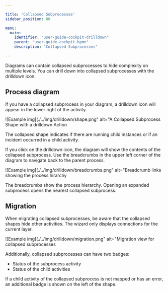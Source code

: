 ```yaml
---

title: 'Collapsed Subprocesses'
sidebar_position: 80

menu:
  main:
    identifier: "user-guide-cockpit-drilldown"
    parent: "user-guide-cockpit-bpmn"
    description: "Collapsed Subprocesses"

---
```


Diagrams can contain collapsed subprocesses to hide complexity on multiple levels. You can drill down into
collapsed subprocesses with the drilldown icon.

## Process diagram

If you have a collapsed subprocess in your diagram, a drilldown icon will appear in the lower right of the activity.

![Example img](./../img/drilldown/shape.png" alt="A Collapsed Subprocess Shape with a drilldown Action

The collapsed shape indicates if there are running child instances or if an incident occurred in a child activity.

If you click on the drilldown icon, the diagram will show the contents of the collapsed subprocess. Use the breadcrumbs in the upper left corner
of the diagram to navigate back to the parent process.

![Example img](./../img/drilldown/breadcrumbs.png" alt="Breadcrumb links showing the process hirarchy

The breadcrumbs show the process hierarchy. Opening an expanded subprocess opens the nearest collapsed subprocess.

## Migration

When migrating collapsed subprocesses, be aware that the collapsed shapes hide other activities. The wizard only displays connections for the current layer.

![Example img](./../img/drilldown/migration.png" alt="Migration view for collapsed subprocesses

Additionally, collapsed subprocesses can have two badges:

  * Status of the subprocess activity
  * Status of the child activities

If a child activity of the collapsed subprocess is not mapped or has an error, an additional badge is shown on the left of the shape.

